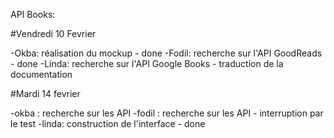 API Books:

#Vendredi 10 Fevrier

-Okba: réalisation du mockup - done
-Fodil: recherche sur l'API GoodReads - done -Linda: recherche sur l'API Google Books - traduction de la documentation

#Mardi 14 fevrier

-okba : recherche sur les API
-fodil : recherche sur les API  - interruption par le test
-linda: construction de l'interface - done
